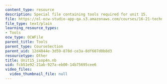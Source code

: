 ```yaml
---
content_type: resource
description: Special file containing tools required for unit 15.
file: https://ol-ocw-studio-app-qa.s3.amazonaws.com/courses/16-21-techniques-for-structural-analysis-and-design-spring-2005/fcb51e9221ab927aeb0014b75695cee6_Unit15_isop4n.nb
file_type: text/plain
learning_resource_types:
- Tools
ocw_type: OCWFile
parent_title: Tools
parent_type: CourseSection
parent_uid: 12d4044e-3d59-878d-ce3a-8df607d0b8d3
resourcetype: Other
title: Unit15_isop4n.nb
uid: fcb51e92-21ab-927a-eb00-14b75695cee6
video_files:
  video_thumbnail_file: null
---
```

